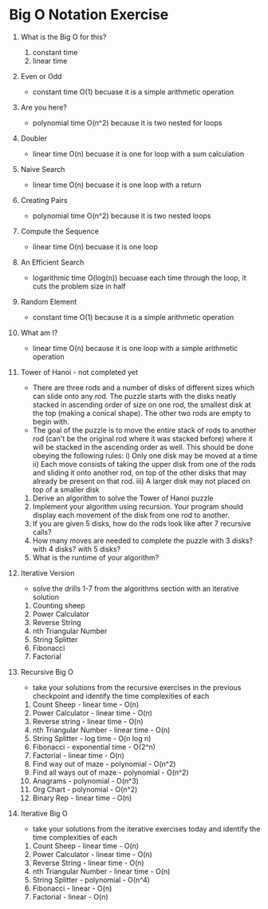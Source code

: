 # Big O Notation Exercise

1. What is the Big O for this?

    1. constant time
    2. linear time

2. Even or Odd

    - constant time O(1) becuase it is a simple arithmetic operation

3. Are you here?

    - polynomial time O(n^2) because it is two nested for loops

4. Doubler

    - linear time O(n) becuase it is one for loop with a sum calculation

5. Naive Search

    - linear time O(n) becuase it is one loop with a return

6. Creating Pairs

    - polynomial time O(n^2) because it is two nested loops

7. Compute the Sequence

    - linear time O(n) becuase it is one loop

8. An Efficient Search

    - logarithmic time O(log(n)) becuase each time through the loop, it cuts the problem size in half

9. Random Element

    - constant time O(1) because it is a simple arithmetic operation

10. What am I?
    - linear time O(n) because it is one loop with a simple arithmetic operation

11. Tower of Hanoi - not completed yet
    - There are three rods and a number of disks of different sizes which can slide onto any rod. The puzzle starts with the disks neatly stacked in ascending order of size on one rod, the smallest disk at the top (making a conical shape). The other two rods are empty to begin with.
    - The goal of the puzzle is to move the entire stack of rods to another rod (can't be the original rod where it was stacked before) where it will be stacked in the ascending order as well. This should be done obeying the following rules: i) Only one disk may be moved at a time ii) Each move consists of taking the upper disk from one of the rods and sliding it onto another rod, on top of the other disks that may already be present on that rod. iii) A larger disk may not placed on top of a smaller disk
    1. Derive an algorithm to solve the Tower of Hanoi puzzle
    2. Implement your algorithm using recursion. Your program should display each movement of the disk from one rod to another.
    3. If you are given 5 disks, how do the rods look like after 7 recursive calls?
    4. How many moves are needed to complete the puzzle with 3 disks? with 4 disks? with 5 disks?
    5. What is the runtime of your algorithm?

12. Iterative Version

    -   solve the drills 1-7 from the algorithms section with an iterative solution

    1. Counting sheep
    2. Power Calculator
    3. Reverse String
    4. nth Triangular Number
    5. String Splitter
    6. Fibonacci
    7. Factorial

13. Recursive Big O

    -   take your solutions from the recursive exercises in the previous checkpoint and identify the time complexities of each

    1. Count Sheep - linear time - O(n)
    2. Power Calculator - linear time - O(n)
    3. Reverse string - linear time - O(n)
    4. nth Triangular Number - linear time - O(n)
    5. String Splitter - log time - O(n log n)
    6. Fibonacci - exponential time - O(2^n)
    7. Factorial - linear time - O(n)
    8. Find way out of maze - polynomial - O(n^2)
    9. Find all ways out of maze - polynomial - O(n^2)
    10. Anagrams - polynomial - O(n^3)
    11. Org Chart - polynomial - O(n^2)
    12. Binary Rep - linear time - O(n)

14. Iterative Big O
    -   take your solutions from the iterative exercises today and identify the time complexities of each
    1. Count Sheep - linear time - O(n)
    2. Power Calculator - linear time - O(n)
    3. Reverse String - linear time - O(n)
    4. nth Triangular Number - linear time - O(n)
    5. String Splitter - polynomial - O(n^4)
    6. Fibonacci - linear - O(n)
    7. Factorial - linear - O(n)
